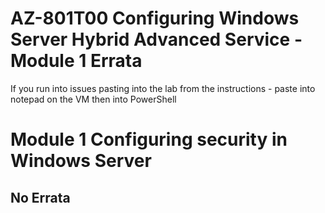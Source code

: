 # AZ-801T00 Configuring Windows Server Hybrid Advanced Service - Module 1 Errata

If you run into issues pasting into the lab from the instructions - paste into notepad on the VM then into PowerShell<br>

# Module 1 Configuring security in Windows Server

## No Errata

